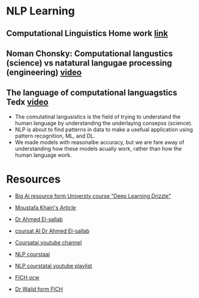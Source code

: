# NLP Learning 

## Computational Linguistics Home work [link](https://github.com/Abdullahaml1/computational-linguistics-hw)

## Noman Chonsky: Computational langustics (science) vs natatural langugae processing (engineering) [video](https://www.youtube.com/watch?v=QUZg-fXp1y8)

## The language of computational languagstics Tedx [video](https://www.youtube.com/watch?v=NkOO6n0pZIU&t=633s)

* The comutatinal langusistics is the field of trying to understand the human language by understanding the underlaying consepss (science). 
* NLP is about to find patterns in data to make a usefual application using pattern recognition, ML, and DL.
* We made models with reasonalbe accuracy, but we are fare away of understanding how these models acually work, rather than how the human language work.


# Resources

* [Big Ai resource form Universty course "Deep  Learning Drizzle"](https://deep-learning-drizzle.github.io/)
* [Moustafa Khairi's Article](https://medium.com/@MustafaAwny/data-stack-and-machine-learning-computer-vision-and-nlp-best-resources-for-beginners-4d3c5af901a8)
* [Dr Ahmed El-sallab](https://ahmadelsallab.github.io/personal/)
* [coursat AI Dr Ahmed El-sallab](http://coursat.ai/)
* [Coursatai youtube channel](https://www.youtube.com/channel/UCBJVn0Wdpy-Ovp0ewV5jqRQ)
* [NLP courstaai](https://coursat-ai.github.io/NLP/)
* [NLP courstatai youtube playlist](https://www.youtube.com/playlist?list=PLX2D7RnWrLv7qGcUl_MOpC74tH5f30mCC)

* [FICH ocw](https://www.youtube.com/user/FCIHOCW/playlists)
* [Dr Walid form FICH](http://www.wy.helwan.edu.eg/HTML/Home.html)

